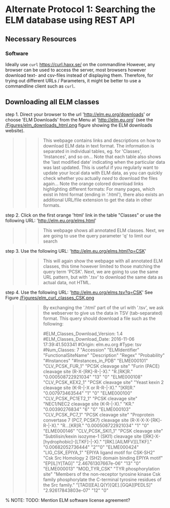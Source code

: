 # Alternate Protocol 1: Searching the ELM database using REST API


## Necessary Resources

### Software

Ideally use `curl` https://curl.haxx.se/ on the commandline
However, any browser can be used to access the server, most browsers however download text- and csv-files instead of displaying them. Therefore, for trying out different URLs / Parameters, it might be better to use a commandline client such as `curl`.

## Downloading all ELM classes

step 1. Direct your browser to the url 'http://elm.eu.org/downloads' or choose 'ELM Downloads' from the Menu at 'http://elm.eu.org' (see the [/Figures/elm_downloads_html.png](screenshot) figure showing the ELM downloads website).

>>> This webpage contains links and descriptions on how to download ELM data in text format.
>>> The information is separated in individual tables, eg. for 'Classes', 'Instances', and so on...
>>> Note that each table also shows the 'last modified date' indicating when the particular data was last updated.
>>> This is useful if you regularly want to update your local data with ELM data, as you can quickly check whether you actually _need_ to download the files again...
>>> Note the orange colored download links highlighting different formats:
>>> For many pages, which exist in html format (ending in '.html'), there also exists an additional URL/file extension to get the data in other formats.

step 2. Click on the first orange 'html' link in the table "Classes" or use the following URL: 'http://elm.eu.org/elms.html'

>>> This webpage shows all annotated ELM classes.
>>> Next, we are going to use the query parameter 'q' to limit our search

step 3. Use the following URL: 'http://elm.eu.org/elms.html?q=CSK'

>>> This will again show the webpage with all annotated ELM classes, this time however limited to those matching the query term 'PCSK'.
>>> Next, we are going to use the same URL pattern, but with '.tsv' to download the same data as actual data, not HTML.

step 4. Use the following URL: 'http://elm.eu.org/elms.tsv?q=CSK'
See Figure [/Figures/elm_curl_classes_CSK.png](elm_curl_classes_CSK.png)

>>> By exchanging the '.html' part of the url with '.tsv', we ask the webserver to give us the data in TSV (tab-separated) format.
>>> This query should download a file such as the following:
>>>
>>> #ELM_Classes_Download_Version: 1.4
>>> #ELM_Classes_Download_Date: 2016-11-06 17:39:41.503341
>>> #Origin: elm.eu.org
>>> #Type: tsv
>>> #Num_Classes: 7
>>> "Accession"	"ELMIdentifier"	"FunctionalSiteName"	"Description"	"Regex"	"Probability"	"#Instances"	"#Instances_in_PDB"
>>> "ELME000101"	"CLV_PCSK_FUR_1"	"PCSK cleavage site"	"Furin (PACE) cleavage site (R-X-[RK]-R-|-X)."	"R.[RK]R."	"0.000508722921034"	"13"	"0"
>>> "ELME000108"	"CLV_PCSK_KEX2_1"	"PCSK cleavage site"	"Yeast kexin 2 cleavage site (K-R-|-X or R-R-|-X)."	"[KR]R."	"0.007973463544"	"1"	"0"
>>> "ELME000100"	"CLV_PCSK_PC1ET2_1"	"PCSK cleavage site"	"NEC1/NEC2 cleavage site (K-R-|-X)."	"KR."	"0.00390276834"	"6"	"0"
>>> "ELME000103"	"CLV_PCSK_PC7_1"	"PCSK cleavage site"	"Proprotein convertase 7 (PC7, PCSK7) cleavage site (R-X-X-X-[RK]-R-|-X)."	"R...[KR]R."	"0.000508722921034"	"1"	"0"
>>> "ELME000146"	"CLV_PCSK_SKI1_1"	"PCSK cleavage site"	"Subtilisin/kexin isozyme-1 (SKI1) cleavage site ([RK]-X-[hydrophobic]-[LTKF]-|-X)."	"[RK].[AILMFV][LTKF]."	"0.00682052736444"	"2""0"
>>> "ELME000424"	"LIG_CSK_EPIYA_1"	"EPIYA ligand motif for CSK-SH2"	"Csk Src Homology 2 (SH2) domain binding EPIYA motif"	"EP[IL]Y[TAG]"	"2.46761307667e-06"	"13"	"0"
>>> "ELME000013"	"MOD_TYR_CSK"	"TYR phosphorylation site"	"Members of the non-receptor tyrosine kinase Csk family phosphorylate the C-terminal tyrosine residues of the Src family."	"[TAD][EA].Q(Y)[QE].[GQA][PEDLS]"	"2.92617843803e-07"	"12"	"0"


% NOTE: TODO: Mention ELM software license agreement?

